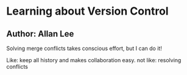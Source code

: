 # Learning about Version Control
## Author: Allan Lee
Solving merge conflicts takes conscious effort, but I can do it!

Like: keep all history and makes collaboration easy.
not like: resolving conflicts
